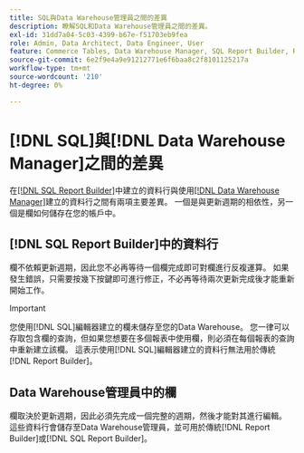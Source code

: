 ```yaml
---
title: SQL與Data Warehouse管理員之間的差異
description: 瞭解SQL和Data Warehouse管理員之間的差異。
exl-id: 31dd7a04-5c03-4399-b67e-f51703eb9fea
role: Admin, Data Architect, Data Engineer, User
feature: Commerce Tables, Data Warehouse Manager, SQL Report Builder, Reports
source-git-commit: 6e2f9e4a9e91212771e6f6baa8c2f8101125217a
workflow-type: tm+mt
source-wordcount: '210'
ht-degree: 0%

---
```


# [!DNL SQL]與[!DNL Data Warehouse Manager]之間的差異

在[[!DNL SQL Report Builder]](../dev-reports/sql-rpt-bldr.md)中建立的資料行與使用[[!DNL Data Warehouse Manager]](../data-warehouse-mgr/creating-calculated-columns.md)建立的資料行之間有兩項主要差異。 一個是與更新週期的相依性，另一個是欄如何儲存在您的帳戶中。

## [!DNL SQL Report Builder]中的資料行

欄不依賴更新週期，因此您不必再等待一個欄完成即可對欄進行反複運算。 如果發生錯誤，只需要按幾下按鍵即可進行修正，不必再等待兩次更新完成後才能重新開始工作。

>[!IMPORTANT]
>
>您使用[!DNL SQL]編輯器建立的欄未儲存至您的Data Warehouse。 您一律可以存取包含欄的查詢，但如果您想要在多個報表中使用欄，則必須在每個報表的查詢中重新建立該欄。 這表示使用[!DNL SQL]編輯器建立的資料行無法用於傳統[!DNL Report Builder]。

## Data Warehouse管理員中的欄

欄取決於更新週期，因此必須先完成一個完整的週期，然後才能對其進行編輯。 這些資料行會儲存至Data Warehouse管理員，並可用於傳統[!DNL Report Builder]或[!DNL SQL Report Builder]。
